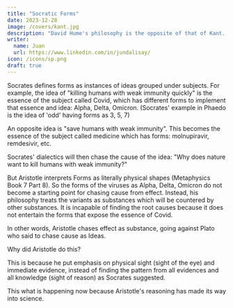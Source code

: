 ```yaml
---
title: "Socratic Forms"
date: 2023-12-28
image: /covers/kant.jpg
description: "David Hume's philosophy is the opposite of that of Kant. Hume already said that there was no such thing as a priori knowledge, but Kant refuted this"
writer:
  name: Juan
  url: https://www.linkedin.com/in/jundalisay/
icon: /icons/sp.png
draft: true
---
```



Socrates defines forms as instances of ideas grouped under subjects. For example, the idea of "killing humans with weak immunity quickly" is the essence of the subject called Covid, which has different forms to implement that essence and idea: Alpha, Delta, Omicron. (Socrates' example in Phaedo is the idea of 'odd' having forms as 3, 5, 7)

An opposite idea is "save humans with weak immunity". This becomes the essence of the subject called medicine which has forms: molnupiravir, remdesivir, etc. 

Socrates' dialectics will then chase the cause of the idea: "Why does nature want to kill humans with weak immunity?"

But Aristotle interprets Forms as literally physical shapes (Metaphysics Book 7 Part 8). So the forms of the viruses as Alpha, Delta, Omicron do not become a starting point for chasing cause from effect. Instead, his philosophy treats the variants as substances which will be countered by other substances. It is incapable of finding the root causes because it does not entertain the forms that expose the essence of Covid.

In other words, Aristotle chases effect as substance, going against Plato who said to chase cause as Ideas. 

Why did Aristotle do this? 

This is because he put emphasis on physical sight (sight of the eye) and immediate evidence, instead of finding the pattern from all evidences and all knowledge (sight of reason) as Socrates suggested.  

This what is happening now because Aristotle's reasoning has made its way into science.